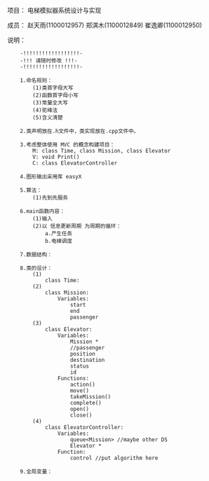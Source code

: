 项目：
	电梯模拟器系统设计与实现

成员：
	赵天雨(1100012957)
	郑淇木(1100012849) 
	崔逸卿(1100012950)

说明：

		-!!!!!!!!!!!!!!!!!!-
		-!!! 请随时修改 !!!-
		-!!!!!!!!!!!!!!!!!!-

		1.命名规则：
			(1)类首字母大写
			(2)函数首字母小写
			(3)常量全大写
			(4)驼峰法
			(5)含义清楚

		2.类声明放在.h文件中，类实现放在.cpp文件中。

		3.考虑整体使用 MVC 的概念构建项目：
			M: class Time, class Mission, class Elevator
			V: void Print()
			C: class ElevatorController

		4.图形输出采用库 easyX

		5.算法：
			(1)先到先服务

		6.main函数内容：
			(1)输入
			(2)以 信息更新周期 为周期的循环：
				a.产生任务
				b.电梯调度

		7.数据结构：

		8.类的设计：
			(1)
				class Time:
			(2)
				class Mission:
					Variables:
						start
						end
						passenger
			(3)
				class Elevator:
					Variables:
						Mission *
						//passenger
						position
						destination
						status
						id
					Functions:
						action()
						move()
						takeMission()
						complete()
						open()
						close()
			(4)
				class ElevatorController:
					Variables:
						queue<Mission> //maybe other DS
						Elevator *
					Function:
						control //put algorithm here

		9.全局变量：


		
